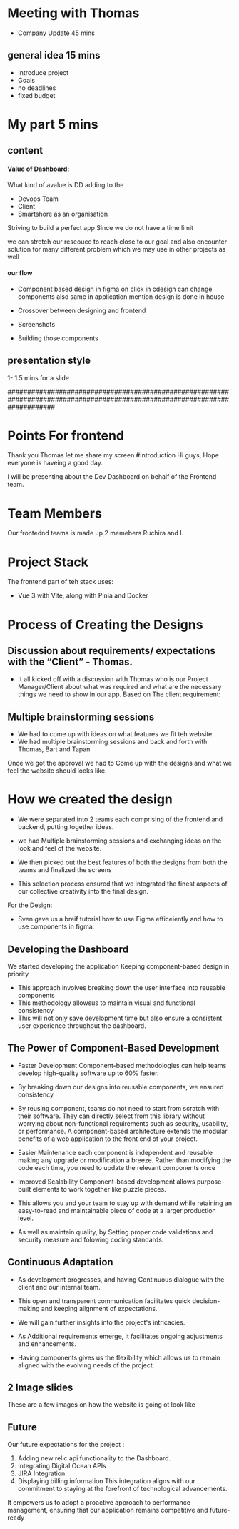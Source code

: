 # Meeting with Thomas 

- Company Update 45 mins

## general idea 15 mins
- Introduce project 
- Goals
- no deadlines 
- fixed budget

# My part 5 mins

## content

#### Value of Dashboard:
What kind of avalue is DD adding to the 
 - Devops Team
 - Client
 - Smartshore as an organisation

Striving to build a perfect app
Since we do not have a time limit

we can stretch our reseouce to reach close to our goal 
and also encounter solution for many different problem which we may use in other projects as well
#### our flow

- Component based design in figma
    on click in cdesign can change components
    also same in application 
    mention design is done in house

- Crossover between designing and frontend

- Screenshots

- Building those components


















## presentation style 

1- 1.5 mins for a slide

############################################################################################################################

# Points For frontend


Thank you Thomas let me share my screen
#Introduction
Hi guys, Hope  everyone is haveing a good day.

I will be presenting about the Dev Dashboard on behalf of the Frontend team.


# Team Members
Our frontednd teams is made up 2 memebers Ruchira and I.




# Project Stack
The frontend part of teh stack uses:
-  Vue 3 with Vite,
along with Pinia and Docker



# Process of Creating the Designs
## Discussion about requirements/ expectations with the “Client” - Thomas.
- It all kicked off with a discussion with Thomas who is our Project Manager/Client about 
what was required and what are the necessary things we need to show in our app.
Based on The client requirement:




## Multiple brainstorming sessions 
- We had to come up with ideas on what features we fit teh website.
- We had multiple brainstorming sessions and back and forth with Thomas, Bart and Tapan


Once we got the approval we had to Come up with the designs and what we feel the website should looks like.

# How we created the design

- We were separated into 2 teams each comprising of the frontend and backend, putting together ideas.

- we had Multiple brainstorming sessions and exchanging ideas on the look and feel of the website.
- We then picked out the best features of both the designs from both the teams and finalized the screens

- This selection process ensured that we integrated the finest aspects of our collective creativity into the final design.





For the Design:
- Sven gave us a breif tutorial how to use Figma efficeiently and how to use components in figma.




## Developing the Dashboard
We started developing the application Keeping component-based design in priority
- This approach involves breaking down the user interface into reusable components
- This methodology allowsus to maintain visual and functional consistency
- This will not only save development time but also ensure a consistent user experience throughout the dashboard.




## The Power of Component-Based Development

- Faster Development
Component-based methodologies can help teams develop high-quality software up to 60% faster.

- By breaking down our designs into reusable components, we ensured consistency

- By reusing component, teams do not need to start from scratch with their software.
They can directly select from this library without worrying about non-functional requirements 
such as security, usability, or performance.
A component-based architecture extends the modular benefits of a web application to the front end of your project.

- Easier Maintenance
each component is independent and reusable
making any upgrade or modification a breeze.
Rather than modifying the code each time, you need to update the relevant components once

- Improved Scalability
Component-based development allows purpose-built elements to work together like puzzle pieces.

- This allows you and your team to stay up with demand while retaining an easy-to-read and maintainable piece of code at a larger production level.

- As well as maintain quality, by Setting proper code validations and security measure and folowing coding standards.




## Continuous Adaptation
- As development progresses, and having Continuous dialogue with the client and our internal team. 

- This open and transparent communication facilitates quick decision-making and keeping alignment of expectations.
- We will gain further insights into the project's intricacies. 

- As Additional requirements emerge, it facilitates ongoing adjustments and enhancements. 

- Having components gives us the flexibility which allows us to remain aligned with the evolving needs of the project.




##  2 Image slides

These are a few images on how the website is going ot look like






## Future
Our future expectations for the project :

1. Adding new relic api functionality to the Dashboard.
2. Integrating Digital Ocean APIs
3. JIRA Integration 
4. Displaying billing information
This integration aligns with our commitment to staying at the forefront of technological advancements.

It empowers us to adopt a proactive approach to performance management, ensuring that our application
 remains competitive and future-ready




